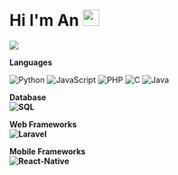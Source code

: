 
  # Hi I'm An <img src="https://github.com/TheDudeThatCode/TheDudeThatCode/blob/master/Assets/Hi.gif" width="29px">


![](https://user-images.githubusercontent.com/65018347/184634639-6ebba1a3-f241-40a9-adda-65c8e8cfde11.gif)

<b>Languages</b>

![Python](https://img.shields.io/badge/Python-14354C?style=for-the-badge&logo=python&logoColor=white)
![JavaScript](https://img.shields.io/badge/JavaScript-323330?style=for-the-badge&logo=javascript&logoColor=F7DF1E)
![PHP](https://img.shields.io/badge/PHP-777BB4?style=for-the-badge&logo=php&logoColor=white)
![C](https://img.shields.io/badge/C-00599C?style=for-the-badge&logo=c&logoColor=white)
![Java](https://img.shields.io/badge/Java-ED8B00?style=for-the-badge&logo=java&logoColor=white)

<b>Database<b></br>
![SQL](https://img.shields.io/badge/MySQL-00000F?style=for-the-badge&logo=mysql&logoColor=white)


<b>Web Frameworks</b></br>
![Laravel](https://img.shields.io/badge/Laravel-FF2D20?style=for-the-badge&logo=laravel&logoColor=white)</br>


<b>Mobile Frameworks</b></br>
![React-Native](https://img.shields.io/badge/React_Native-20232A?style=for-the-badge&logo=react&logoColor=61DAFB)
